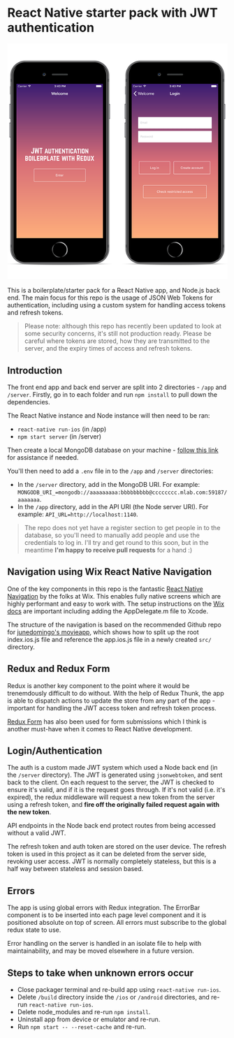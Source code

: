 # React Native starter pack with JWT authentication

![](screens.png)

This is a boilerplate/starter pack for a React Native app, and Node.js back end. The main focus for this repo is the usage of JSON Web Tokens for authentication, including using a custom system for handling access tokens and refresh tokens.

> Please note: although this repo has recently been updated to look at some security concerns, it's still not production ready. Please be careful where tokens are stored, how they are transmitted to the server, and the expiry times of access and refresh tokens.

## Introduction

The front end app and back end server are split into 2 directories - `/app` and `/server`. Firstly, go in to each folder and run `npm install` to pull down the dependencies.

The React Native instance and Node instance will then need to be ran:

- `react-native run-ios` (in /app)
- `npm start server` (in /server)

Then create a local MongoDB database on your machine - [follow this link](https://treehouse.github.io/installation-guides/mac/mongo-mac.html) for assistance if needed.

You'll then need to add a `.env` file in to the `/app` and `/server` directories:

- In the `/server` directory, add in the MongoDB URI. For example: `MONGODB_URI_=mongodb://aaaaaaaaa:bbbbbbbbb@cccccccc.mlab.com:59187/aaaaaaa`.
- In the `/app` directory, add in the API URI (the Node server URI). For example: `API_URL=http://localhost:1140`.

> The repo does not yet have a register section to get people in to the database, so you'll need to manually add people and use the credentials to log in. I'll try and get round to this soon, but in the meantime **I'm happy to receive pull requests** for a hand :)

## Navigation using Wix React Native Navigation

One of the key components in this repo is the fantastic [React Native Navigation](https://github.com/wix/react-native-navigation) by the folks at Wix. This enables fully native screens which are highly performant and easy to work with. The setup instructions on the [Wix docs](https://wix.github.io/react-native-navigation/#/installation-ios) are important including adding the AppDelegate.m file to Xcode.

The structure of the navigation is based on the recommended Github repo for [junedomingo's movieapp](https://github.com/junedomingo/movieapp), which shows how to split up the root index.ios.js file and reference the app.ios.js file in a newly created `src/` directory.

## Redux and Redux Form

Redux is another key component to the point where it would be trenemdously difficult to do without. With the help of Redux Thunk, the app is able to dispatch actions to update the store from any part of the app - important for handling the JWT access token and refresh token process.

[Redux Form](http://redux-form.com/7.0.3/) has also been used for form submissions which I think is another must-have when it comes to React Native development.

## Login/Authentication

The auth is a custom made JWT system which used a Node back end (in the `/server` directory). The JWT is generated using `jsonwebtoken`, and sent back to the client. On each request to the server, the JWT is checked to ensure it's valid, and if it is the request goes through. If it's not valid (i.e. it's expired), the redux middleware will request a new token from the server using a refresh token, and **fire off the originally failed request again with the new token**.

API endpoints in the Node back end protect routes from being accessed without a valid JWT.

The refresh token and auth token are stored on the user device. The refresh token is used in this project as it can be deleted from the server side, revoking user access. JWT is normally completely stateless, but this is a half way between stateless and session based.

## Errors

The app is using global errors with Redux integration. The ErrorBar component is to be inserted into each page level component and it is positioned absolute on top of screen. All errors must subscribe to the global redux state to use.

Error handling on the server is handled in an isolate file to help with maintainability, and may be moved elsewhere in a future version.

## Steps to take when unknown errors occur

- Close packager terminal and re-build app using `react-native run-ios`.
- Delete `/build` directory inside the `/ios` or `/android` directories, and re-run `react-native run-ios`.
- Delete node_modules and re-run `npm install`.
- Uninstall app from device or emulator and re-run.
- Run `npm start -- --reset-cache` and re-run.
